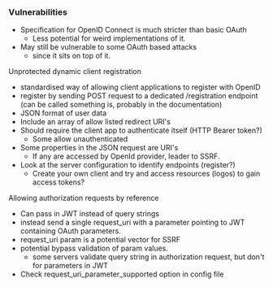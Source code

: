 ### Vulnerabilities
* Specification for OpenID Connect is much stricter than basic OAuth
   	* Less potential for weird implementations of it.
* May still be vulnerable to some OAuth based attacks
   	* since it sits on top of it.

Unprotected dynamic client registration
* standardised way of allowing client applications to register with OpenID
* register by sending POST request to a dedicated /registration endpoint (can be called something is, probably in the documentation)
* JSON format of user data
* Include an array of allow listed redirect URI's
* Should require the client app to authenticate itself (HTTP Bearer token?)
   	* Some allow unauthenticated
* Some properties in the JSON request are URI's
   	* If any are accessed by OpenId provider, leader to SSRF.
* Look at the server configuration to identify endpoints (register?)
   	* Create your own client and try and access resources (logos) to gain access tokens?

Allowing authorization requests by reference
* Can pass in JWT instead of query strings
* instead send a single request_uri with a parameter pointing to JWT containing OAuth parameters.
* request_uri param is a potential vector for SSRF
* potential bypass validation of param values.
   	* some servers validate query string in authorization request, but don't for parameters in JWT
* Check request_uri_parameter_supported option in config file


